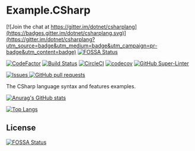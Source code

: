# Example.CSharp

[![Join the chat at https://gitter.im/dotnet/csharplang](https://badges.gitter.im/dotnet/csharplang.svg)](https://gitter.im/dotnet/csharplang?utm_source=badge&utm_medium=badge&utm_campaign=pr-badge&utm_content=badge)
[![FOSSA Status](https://app.fossa.com/api/projects/git%2Bgithub.com%2Fjerviscui%2FExample.CSharp.svg?type=shield)](https://app.fossa.com/projects/git%2Bgithub.com%2Fjerviscui%2FExample.CSharp?ref=badge_shield)

[![CodeFactor](https://www.codefactor.io/repository/github/jerviscui/example.csharp/badge/master)](https://www.codefactor.io/repository/github/jerviscui/example.csharp/overview/master)
[![Build Status](https://travis-ci.com/jerviscui/Example.CSharp.svg?branch=master)](https://travis-ci.com/jerviscui/Example.CSharp)
[![CircleCI](https://circleci.com/gh/jerviscui/Example.CSharp/tree/master.svg?style=svg)](https://circleci.com/gh/jerviscui/Example.CSharp/tree/master)
[![codecov](https://codecov.io/gh/jerviscui/Example.CSharp/branch/master/graph/badge.svg?token=OK7Y61G0YL)](https://codecov.io/gh/jerviscui/Example.CSharp)
[![GitHub Super-Linter](https://github.com/jerviscui/Example.CSharp/workflows/Lint%20Code%20Base/badge.svg)](https://github.com/marketplace/actions/super-linter)

<a href="https://github.com/jerviscui/Example.CSharp/issues">
  <img alt="Issues" src="https://img.shields.io/github/issues/jerviscui/Example.CSharp?color=0088ff" />
</a>
<a href="https://github.com/jerviscui/Example.CSharp/pulls">
  <img alt="GitHub pull requests" src="https://img.shields.io/github/issues-pr/jerviscui/Example.CSharp?color=0088ff" />
</a>

The CSharp language syntax and features examples.

[![Anurag's GitHub stats](https://github-readme-stats.vercel.app/api?username=jerviscui&count_private=true&show_icons=true)](https://github.com/anuraghazra/github-readme-stats)

[![Top Langs](https://github-readme-stats.vercel.app/api/top-langs/?username=jerviscui&count_private=true&layout=compact)](https://github.com/anuraghazra/github-readme-stats)



## License
[![FOSSA Status](https://app.fossa.com/api/projects/git%2Bgithub.com%2Fjerviscui%2FExample.CSharp.svg?type=large)](https://app.fossa.com/projects/git%2Bgithub.com%2Fjerviscui%2FExample.CSharp?ref=badge_large)
